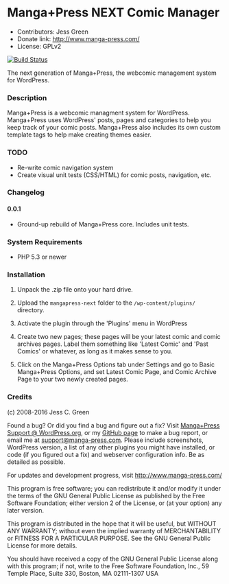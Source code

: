 Manga+Press NEXT Comic Manager
===
* Contributors: Jess Green
* Donate link: http://www.manga-press.com/
* License: GPLv2

[![Build Status](https://travis-ci.org/mangapress/mangapress-next.svg?branch=master)](https://travis-ci.org/mangapress/mangapress-next)

The next generation of Manga+Press, the webcomic management system for WordPress.

### Description

Manga+Press is a webcomic managment system for WordPress. Manga+Press uses WordPress' posts, pages and categories to help you keep track of your comic posts. Manga+Press also includes its own custom template tags to help make creating themes easier.


### TODO
 * Re-write comic navigation system
 * Create visual unit tests (CSS/HTML) for comic posts, navigation, etc.
    
    
### Changelog
#### 0.0.1
   * Ground-up rebuild of Manga+Press core. Includes unit tests.

### System Requirements
   * PHP 5.3 or newer    

### Installation

1. Unpack the .zip file onto your hard drive.

2. Upload the `mangapress-next` folder to the `/wp-content/plugins/` directory.

3. Activate the plugin through the 'Plugins' menu in WordPress

4. Create two new pages; these pages will be your latest comic and comic archives pages. Label them something like 'Latest Comic' and 'Past Comics' or whatever, as long as it makes sense to you.

6. Click on the Manga+Press Options tab under Settings and go to Basic Manga+Press Options, and set Latest Comic Page, and Comic Archive Page to your two newly created pages.

### Credits

(c) 2008-2016 Jess C. Green

Found a bug? Or did you find a bug and figure out a fix? Visit [Manga+Press Support @ WordPress.org](http://wordpress.org/support/plugin/mangapress/), or my [GitHub page](https://github.com/jesgs/mangapress/) to make a bug report, or email me at support@manga-press.com. Please include screenshots, WordPress version, a list of any other plugins you might have installed, or code (if you figured out a fix) and webserver configuration info. Be as detailed as possible.

For updates and development progress, visit http://www.manga-press.com/

This program is free software; you can redistribute it and/or modify it under the terms of the GNU General Public License as published by the Free Software Foundation; either version 2 of the License, or (at your option) any later version.

This program is distributed in the hope that it will be useful, but WITHOUT ANY WARRANTY; without even the implied warranty of MERCHANTABILITY or FITNESS FOR A PARTICULAR PURPOSE. See the GNU General Public License for more details.

You should have received a copy of the GNU General Public License along with this program; if not, write to the Free Software Foundation, Inc., 59 Temple Place, Suite 330, Boston, MA 02111-1307 USA
